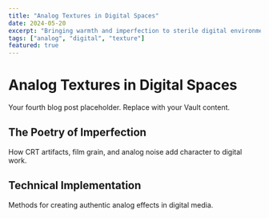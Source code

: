 ```yaml
---
title: "Analog Textures in Digital Spaces"
date: 2024-05-20
excerpt: "Bringing warmth and imperfection to sterile digital environments through analog-inspired design elements."
tags: ["analog", "digital", "texture"]
featured: true
---
```


# Analog Textures in Digital Spaces

Your fourth blog post placeholder. Replace with your Vault content.

## The Poetry of Imperfection

How CRT artifacts, film grain, and analog noise add character to digital work.

## Technical Implementation

Methods for creating authentic analog effects in digital media.
